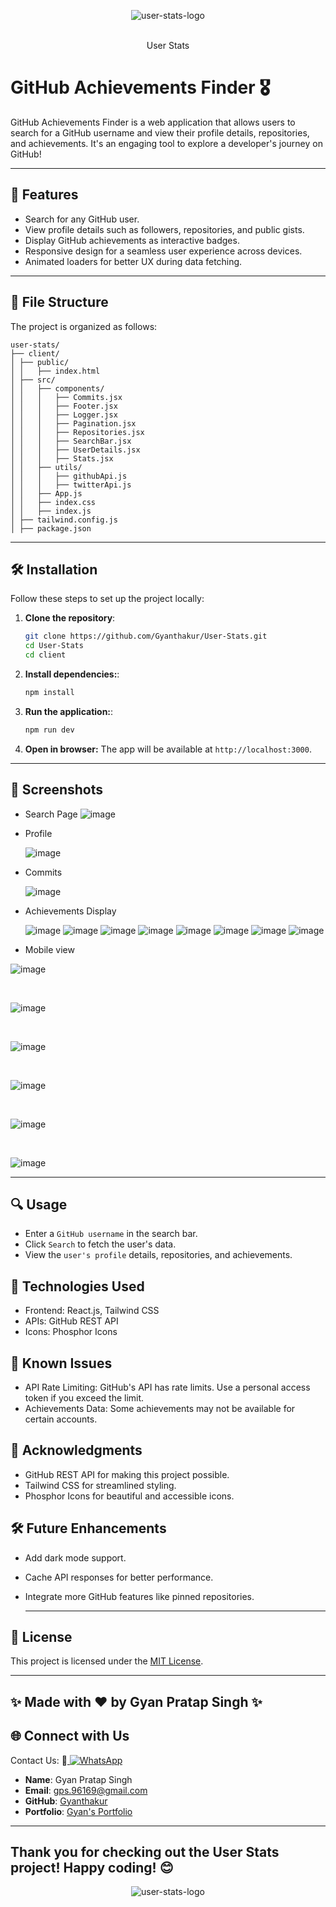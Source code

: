 <div align="center">
  
![user-stats-logo](https://github.com/user-attachments/assets/e5109934-8061-4609-95fe-71713a4bf10c)

</div>

<br/>
<div align="center">
  User Stats
</div>


# GitHub Achievements Finder 🎖️

GitHub Achievements Finder is a web application that allows users to search for a GitHub username and view their profile details, repositories, and achievements. It's an engaging tool to explore a developer's journey on GitHub!

---

## 🚀 Features

- Search for any GitHub user.
- View profile details such as followers, repositories, and public gists.
- Display GitHub achievements as interactive badges.
- Responsive design for a seamless user experience across devices.
- Animated loaders for better UX during data fetching.

---

## 📂 File Structure

The project is organized as follows:

```
user-stats/
├── client/
│ ├── public/
│ │   ├── index.html
│ ├── src/
│ │   ├── components/
│ │   │   ├── Commits.jsx
│ │   │   ├── Footer.jsx
│ │   │   ├── Logger.jsx
│ │   │   ├── Pagination.jsx
│ │   │   ├── Repositories.jsx
│ │   │   ├── SearchBar.jsx
│ │   │   ├── UserDetails.jsx
│ │   │   ├── Stats.jsx
│ │   ├── utils/
│ │   │   ├── githubApi.js
│ │   │   ├── twitterApi.js
│ │   ├── App.js
│ │   ├── index.css
│ │   ├── index.js
│ ├── tailwind.config.js
│ ├── package.json

```


---

## 🛠️ Installation

Follow these steps to set up the project locally:

1. **Clone the repository**:
   ```bash
   git clone https://github.com/Gyanthakur/User-Stats.git
   cd User-Stats
   cd client
   ```

2. **Install dependencies:**:
   ```bash
   npm install
   ```

3. **Run the application:**:
   ```bash
   npm run dev
   ```

4. **Open in browser:** The app will be available at ```http://localhost:3000```.


---

## 📸 Screenshots
- Search Page
  ![image](https://github.com/user-attachments/assets/2572fbb3-b82c-480f-9713-6ce6f7f30aeb)

- Profile

  ![image](https://github.com/user-attachments/assets/fb31b1a4-04a1-4600-bd2e-06d1b71e0636)

- Commits 

  ![image](https://github.com/user-attachments/assets/25496e80-26b0-49ca-b20a-abae54447dca)



- Achievements Display

  ![image](https://github.com/user-attachments/assets/8f3411f4-da08-4b14-9433-574aa7eb605c)
  ![image](https://github.com/user-attachments/assets/aa8ab677-c08d-4793-b4d5-259be462363a)
  ![image](https://github.com/user-attachments/assets/6e53af4b-55a8-4eb2-bfa0-922d0432b9e0)
  ![image](https://github.com/user-attachments/assets/e76dd661-75af-4600-8724-1a4e854f7554)
  ![image](https://github.com/user-attachments/assets/44210702-53de-485d-858b-b7fda61e2cfd)
  ![image](https://github.com/user-attachments/assets/2049f5ee-c9fb-4744-b272-9ae219f5563e)
  ![image](https://github.com/user-attachments/assets/fd803910-1576-45c9-bf3b-7bd83105a029)
  ![image](https://github.com/user-attachments/assets/b841f360-914e-4885-9fda-9201b6ba0dbe)

        




- Mobile view

![image](https://github.com/user-attachments/assets/27d15f0e-d339-4847-b1c5-5f10e6b8319b)

<br/>

![image](https://github.com/user-attachments/assets/5cb9b844-5e56-4814-b61a-707820c7ee04)

<br/>

![image](https://github.com/user-attachments/assets/46767fc3-3a5e-4524-b236-94eeb4d08a47)

<br/>

![image](https://github.com/user-attachments/assets/eaadf17f-c1bb-481b-9478-830e7f3f75e5)

<br/>

![image](https://github.com/user-attachments/assets/5a01f053-e060-4c72-b050-cbb0d06fb6b1)

<br/>

![image](https://github.com/user-attachments/assets/adb23a63-9912-4a71-9539-cf39de0fac68)



---

## 🔍 Usage
- Enter a ```GitHub username``` in the search bar.
- Click ```Search``` to fetch the user's data.
- View the ```user's profile``` details, repositories, and achievements.



## 🧩 Technologies Used
- Frontend: React.js, Tailwind CSS
- APIs: GitHub REST API
- Icons: Phosphor Icons



## 🐛 Known Issues
- API Rate Limiting: GitHub's API has rate limits. Use a personal access token if you exceed the limit.
- Achievements Data: Some achievements may not be available for certain accounts.


## 🌟 Acknowledgments
- GitHub REST API for making this project possible.
- Tailwind CSS for streamlined styling.
- Phosphor Icons for beautiful and accessible icons.


## 🛠️ Future Enhancements
- Add dark mode support.
- Cache API responses for better performance.
- Integrate more GitHub features like pinned repositories.




  ---




## 🔐 License
This project is licensed under the [MIT License](LICENSE).

---

## ✨ Made with ❤️ by Gyan Pratap Singh ✨

## 🌐 Connect with Us

Contact Us:  📲<a href="https://wa.me/918957818597?text=Hey%20%F0%9F%91%8B%2C%20how%20can%20I%20help%20you%3F">
    <img src="https://img.shields.io/badge/WhatsApp-Click%20Me-25D366?style=for-the-badge&logo=whatsapp" alt="WhatsApp" />
  </a>

- **Name**: Gyan Pratap Singh
- **Email**: [gps.96169@gmail.com](mailto:gps.96169@gmail.com)
- **GitHub**: [Gyanthakur](https://github.com/Gyanthakur)
- **Portfolio**: [Gyan's Portfolio](https://gyan-pratap-singh.vercel.app/)

---



## Thank you for checking out the User Stats project! Happy coding! 😊

<div align="center">
  
![user-stats-logo](https://github.com/user-attachments/assets/e5109934-8061-4609-95fe-71713a4bf10c)

</div>

